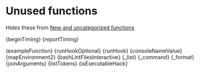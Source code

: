 # Unused functions

Hides these from [New and uncategorized functions](./todo.md)

{beginTiming}
{reportTiming}

{exampleFunction}
{runHookOptional}
{runHook}
{consoleNameValue}
{mapEnvironment2}
{bashLintFilesInteractive}
{_list}
{_command}
{_format}
{joinArguments}
{listTokens}
{isExecutableHack}
